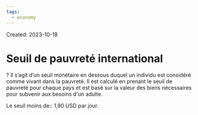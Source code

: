 ```yaml
---
tags:
  - economy
---
```

Created: 2023-10-18

# Seuil de pauvreté international
?
Il s’agit d’un seuil monétaire en dessous duquel un individu est considéré comme vivant dans la pauvreté. Il est calculé en prenant le seuil de pauvreté pour chaque pays et est basé sur la valeur des biens nécessaires pour subvenir aux besoins d'un adulte.
<!--SR:!2024-01-22,59,250-->

Le seuil moins de:: 1,90 USD par jour.
<!--SR:!2024-01-21,59,250-->